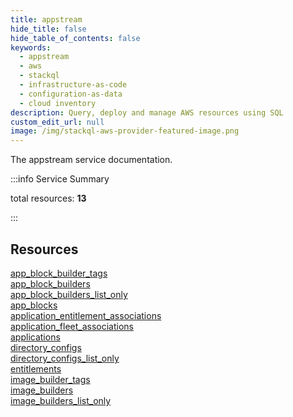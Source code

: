 ```yaml
---
title: appstream
hide_title: false
hide_table_of_contents: false
keywords:
  - appstream
  - aws
  - stackql
  - infrastructure-as-code
  - configuration-as-data
  - cloud inventory
description: Query, deploy and manage AWS resources using SQL
custom_edit_url: null
image: /img/stackql-aws-provider-featured-image.png
---
```


The appstream service documentation.

:::info Service Summary

<div class="row">
<div class="providerDocColumn">
<span>total resources:&nbsp;<b>13</b></span><br />
</div>
</div>

:::

## Resources
<div class="row">
<div class="providerDocColumn">
<a href="/services/appstream/app_block_builder_tags/">app_block_builder_tags</a><br />
<a href="/services/appstream/app_block_builders/">app_block_builders</a><br />
<a href="/services/appstream/app_block_builders_list_only/">app_block_builders_list_only</a><br />
<a href="/services/appstream/app_blocks/">app_blocks</a><br />
<a href="/services/appstream/application_entitlement_associations/">application_entitlement_associations</a><br />
<a href="/services/appstream/application_fleet_associations/">application_fleet_associations</a><br />
<a href="/services/appstream/applications/">applications</a>
</div>
<div class="providerDocColumn">
<a href="/services/appstream/directory_configs/">directory_configs</a><br />
<a href="/services/appstream/directory_configs_list_only/">directory_configs_list_only</a><br />
<a href="/services/appstream/entitlements/">entitlements</a><br />
<a href="/services/appstream/image_builder_tags/">image_builder_tags</a><br />
<a href="/services/appstream/image_builders/">image_builders</a><br />
<a href="/services/appstream/image_builders_list_only/">image_builders_list_only</a>
</div>
</div>